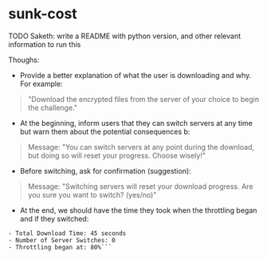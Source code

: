 # sunk-cost

TODO Saketh: write a README with python version, and other relevant information to run this

Thoughs:

- Provide a better explanation of what the user is downloading and why. For example: 
> "Download the encrypted files from the server of your choice to begin the challenge."
- At the beginning, inform users that they can switch servers at any time but warn them about the potential consequences  b:
> Message: "You can switch servers at any point during the download, but doing so will reset your progress. Choose wisely!"
- Before switching, ask for confirmation (suggestion):
> Message: "Switching servers will reset your download progress. Are you sure you want to switch? (yes/no)"
- At the end, we should have the time they took when the throttling began and if they switched:

```Download Analysis:
- Total Download Time: 45 seconds
- Number of Server Switches: 0
- Throttling began at: 80%```

